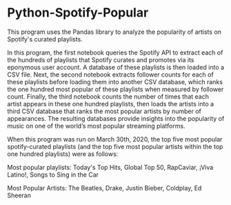 # Python-Spotify-Popular
This program uses the Pandas library to analyze the popularity of artists on Spotify's curated playlists.

In this program, the first notebook queries the Spotify API to extract each of the hundreds of playlists that Spotify curates and promotes via its eponymous user account. A database of these playlists is then loaded into a CSV file. Next, the second notebook extracts follower counts for each of these playlists before loading them into another CSV database, which ranks the one hundred most popular of these playlists when measured by follower count. Finally, the third notebook counts the number of times that each artist appears in these one hundred playlists, then loads the artists into a third CSV database that ranks the most popular artists by number of appearances. The resulting databases provide insights into the popularity of music on one of the world’s most popular streaming platforms.

When this program was run on March 30th, 2020, the top five most popular spotify-curated playlists (and the top five most popular artists within the top one hundred playlists) were as follows:

  Most popular playlists: Today's Top Hits, Global Top 50, RapCaviar, ¡Viva Latino!, Songs to Sing in the Car

  Most Popular Artists: The Beatles, Drake, Justin Bieber, Coldplay, Ed Sheeran
